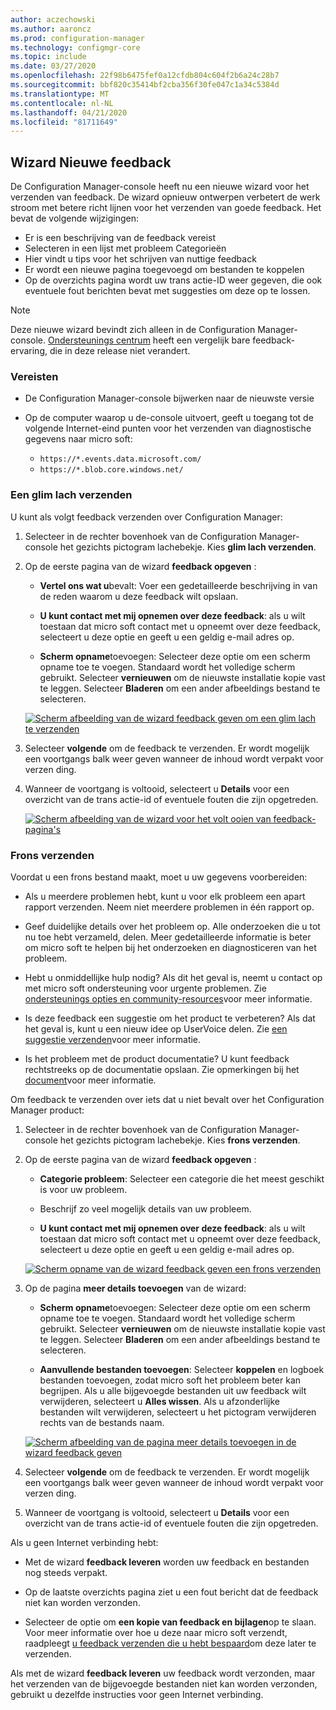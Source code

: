 ```yaml
---
author: aczechowski
ms.author: aaroncz
ms.prod: configuration-manager
ms.technology: configmgr-core
ms.topic: include
ms.date: 03/27/2020
ms.openlocfilehash: 22f98b6475fef0a12cfdb804c604f2b6a24c28b7
ms.sourcegitcommit: bbf820c35414bf2cba356f30fe047c1a34c5384d
ms.translationtype: MT
ms.contentlocale: nl-NL
ms.lasthandoff: 04/21/2020
ms.locfileid: "81711649"
---
```

## <a name="new-feedback-wizard"></a><a name="bkmk_feedback"></a>Wizard Nieuwe feedback

<!--3180826-->

De Configuration Manager-console heeft nu een nieuwe wizard voor het verzenden van feedback. De wizard opnieuw ontwerpen verbetert de werk stroom met betere richt lijnen voor het verzenden van goede feedback. Het bevat de volgende wijzigingen:

- Er is een beschrijving van de feedback vereist
- Selecteren in een lijst met probleem Categorieën
- Hier vindt u tips voor het schrijven van nuttige feedback
- Er wordt een nieuwe pagina toegevoegd om bestanden te koppelen
- Op de overzichts pagina wordt uw trans actie-ID weer gegeven, die ook eventuele fout berichten bevat met suggesties om deze op te lossen.

> [!NOTE]
> Deze nieuwe wizard bevindt zich alleen in de Configuration Manager-console. [Ondersteunings centrum](../../../../support/support-center.md) heeft een vergelijk bare feedback-ervaring, die in deze release niet verandert.

### <a name="prerequisites"></a>Vereisten

- De Configuration Manager-console bijwerken naar de nieuwste versie

- Op de computer waarop u de-console uitvoert, geeft u toegang tot de volgende Internet-eind punten voor het verzenden van diagnostische gegevens naar micro soft:

  - `https://*.events.data.microsoft.com/`
  - `https://*.blob.core.windows.net/`

### <a name="how-to-send-a-smile"></a>Een glim lach verzenden

U kunt als volgt feedback verzenden over Configuration Manager:

1. Selecteer in de rechter bovenhoek van de Configuration Manager-console het gezichts pictogram lachebekje. Kies **glim lach verzenden**.

1. Op de eerste pagina van de wizard **feedback opgeven** :

    - **Vertel ons wat u**bevalt: Voer een gedetailleerde beschrijving in van de reden waarom u deze feedback wilt opslaan.

    - **U kunt contact met mij opnemen over deze feedback**: als u wilt toestaan dat micro soft contact met u opneemt over deze feedback, selecteert u deze optie en geeft u een geldig e-mail adres op.

    - **Scherm opname**toevoegen: Selecteer deze optie om een scherm opname toe te voegen. Standaard wordt het volledige scherm gebruikt. Selecteer **vernieuwen** om de nieuwste installatie kopie vast te leggen. Selecteer **Bladeren** om een ander afbeeldings bestand te selecteren.

    [![Scherm afbeelding van de wizard feedback geven om een glim lach te verzenden](../../media/3180826-send-a-smile.png)](../../media/3180826-send-a-smile.png#lightbox)

1. Selecteer **volgende** om de feedback te verzenden. Er wordt mogelijk een voortgangs balk weer geven wanneer de inhoud wordt verpakt voor verzen ding.

1. Wanneer de voortgang is voltooid, selecteert u **Details** voor een overzicht van de trans actie-id of eventuele fouten die zijn opgetreden.

    [![Scherm afbeelding van de wizard voor het volt ooien van feedback-pagina's](../../media/3180826-provide-feedback-complete.png)](../../media/3180826-provide-feedback-complete.png#lightbox)

### <a name="how-to-send-a-frown"></a>Frons verzenden

Voordat u een frons bestand maakt, moet u uw gegevens voorbereiden:

- Als u meerdere problemen hebt, kunt u voor elk probleem een apart rapport verzenden. Neem niet meerdere problemen in één rapport op.

- Geef duidelijke details over het probleem op. Alle onderzoeken die u tot nu toe hebt verzameld, delen. Meer gedetailleerde informatie is beter om micro soft te helpen bij het onderzoeken en diagnosticeren van het probleem.

- Hebt u onmiddellijke hulp nodig? Als dit het geval is, neemt u contact op met micro soft ondersteuning voor urgente problemen. Zie [ondersteunings opties en community-resources](../../../../understand/find-help.md#BKMK_SupportOptions)voor meer informatie.

- Is deze feedback een suggestie om het product te verbeteren? Als dat het geval is, kunt u een nieuw idee op UserVoice delen. Zie [een suggestie verzenden](../../../../understand/find-help.md#send-a-suggestion)voor meer informatie.

- Is het probleem met de product documentatie? U kunt feedback rechtstreeks op de documentatie opslaan. Zie opmerkingen bij het [document](../../../../understand/use-docs.md#bkmk_docfeedback)voor meer informatie.

Om feedback te verzenden over iets dat u niet bevalt over het Configuration Manager product:

1. Selecteer in de rechter bovenhoek van de Configuration Manager-console het gezichts pictogram lachebekje. Kies **frons verzenden**.

1. Op de eerste pagina van de wizard **feedback opgeven** :

    - **Categorie probleem**: Selecteer een categorie die het meest geschikt is voor uw probleem.

    - Beschrijf zo veel mogelijk details van uw probleem.

    - **U kunt contact met mij opnemen over deze feedback**: als u wilt toestaan dat micro soft contact met u opneemt over deze feedback, selecteert u deze optie en geeft u een geldig e-mail adres op.

    [![Scherm opname van de wizard feedback geven een frons verzenden](../../media/3180826-describe-issue.png)](../../media/3180826-describe-issue.png#lightbox)

1. Op de pagina **meer details toevoegen** van de wizard:

    - **Scherm opname**toevoegen: Selecteer deze optie om een scherm opname toe te voegen. Standaard wordt het volledige scherm gebruikt. Selecteer **vernieuwen** om de nieuwste installatie kopie vast te leggen. Selecteer **Bladeren** om een ander afbeeldings bestand te selecteren.

    - **Aanvullende bestanden toevoegen**: Selecteer **koppelen** en logboek bestanden toevoegen, zodat micro soft het probleem beter kan begrijpen. Als u alle bijgevoegde bestanden uit uw feedback wilt verwijderen, selecteert u **Alles wissen**. Als u afzonderlijke bestanden wilt verwijderen, selecteert u het pictogram verwijderen rechts van de bestands naam.

    [![Scherm afbeelding van de pagina meer details toevoegen in de wizard feedback geven](../../media/3180826-add-more-details.png)](../../media/3180826-add-more-details.png#lightbox)

1. Selecteer **volgende** om de feedback te verzenden. Er wordt mogelijk een voortgangs balk weer geven wanneer de inhoud wordt verpakt voor verzen ding.

1. Wanneer de voortgang is voltooid, selecteert u **Details** voor een overzicht van de trans actie-id of eventuele fouten die zijn opgetreden.

Als u geen Internet verbinding hebt:

- Met de wizard **feedback leveren** worden uw feedback en bestanden nog steeds verpakt.

- Op de laatste overzichts pagina ziet u een fout bericht dat de feedback niet kan worden verzonden.

- Selecteer de optie om **een kopie van feedback en bijlagen**op te slaan. Voor meer informatie over hoe u deze naar micro soft verzendt, raadpleegt [u feedback verzenden die u hebt bespaard](../../../../understand/find-help.md#BKMK_NoInternet)om deze later te verzenden.

Als met de wizard **feedback leveren** uw feedback wordt verzonden, maar het verzenden van de bijgevoegde bestanden niet kan worden verzonden, gebruikt u dezelfde instructies voor geen Internet verbinding.
